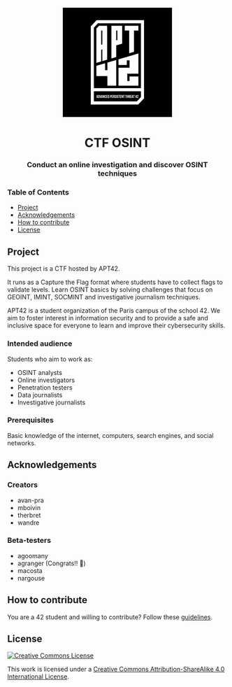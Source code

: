 <p align="center">
  <img src="assets/apt42_logo.png" alt="APT42 logo" width="250" />
</p>

<h1 align="center">
  CTF OSINT
</h1>
<h3 align="center">
  Conduct an online investigation and discover OSINT techniques
</h3>

### Table of Contents

- [Project](#project)
- [Acknowledgements](#acknowledgements)
- [How to contribute](#how-to-contribute)
- [License](#license)

## Project

This project is a CTF hosted by APT42.

It runs as a Capture the Flag format where students have to collect flags to validate levels. Learn OSINT basics by solving challenges that focus on GEOINT, IMINT, SOCMINT and investigative journalism techniques.

APT42 is a student organization of the Paris campus of the school 42. We aim to foster interest in information security and to provide a safe and inclusive space for everyone to learn and improve their cybersecurity skills.

### Intended audience

Students who aim to work as:

- OSINT analysts
- Online investigators
- Penetration testers
- Data journalists
- Investigative journalists

### Prerequisites

Basic knowledge of the internet, computers, search engines, and social networks.

## Acknowledgements

### Creators

* avan-pra
* mboivin
* therbret
* wandre

### Beta-testers

* agoomany
* agranger (Congrats!! :1st_place_medal:)
* macosta
* nargouse

## How to contribute

You are a 42 student and willing to contribute? Follow these [guidelines](CONTRIBUTING.md).

## License

<a rel="license" href="http://creativecommons.org/licenses/by-nc/4.0/"><img alt="Creative Commons License" style="border-width:0" src="https://i.creativecommons.org/l/by-nc/4.0/88x31.png" /></a>

This work is licensed under a
[Creative Commons Attribution-ShareAlike 4.0 International License](http://creativecommons.org/licenses/by-nc/4.0/).

